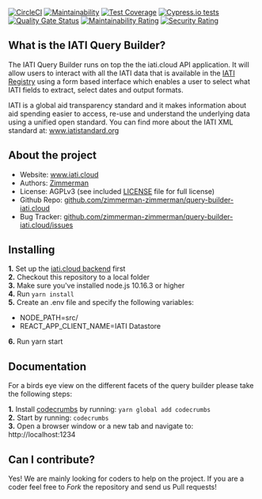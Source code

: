 [![CircleCI](https://circleci.com/gh/zimmerman-team/iati.cloud.frontend.svg?style=svg&circle-token=ca8607f192132f118771215bbcc8f569b85da47e)](https://circleci.com/gh/zimmerman-zimmerman/iati.cloud.frontend)
[![Maintainability](https://api.codeclimate.com/v1/badges/846a56c0951d6328d08c/maintainability)](https://codeclimate.com/repos/5ced30f7e6231b6fad00257c/maintainability)
[![Test Coverage](https://api.codeclimate.com/v1/badges/846a56c0951d6328d08c/test_coverage)](https://codeclimate.com/repos/5ced30f7e6231b6fad00257c/test_coverage)
[![Cypress.io tests](https://img.shields.io/badge/cypress.io-tests-green.svg?style=flat-square)](https://cypress.io)
[![Quality Gate Status](https://sonarcloud.io/api/project_badges/measure?project=zimmerman-zimmerman_iati.cloud.frontend&metric=alert_status)](https://sonarcloud.io/dashboard?id=zimmerman-zimmerman_iati.cloud.frontend)
[![Maintainability Rating](https://sonarcloud.io/api/project_badges/measure?project=zimmerman-zimmerman_iati.cloud.frontend&metric=sqale_rating)](https://sonarcloud.io/dashboard?id=zimmerman-zimmerman_iati.cloud.frontend)
[![Security Rating](https://sonarcloud.io/api/project_badges/measure?project=zimmerman-zimmerman_iati.cloud.frontend&metric=security_rating)](https://sonarcloud.io/dashboard?id=zimmerman-zimmerman_iati.cloud.frontend)

## What is the IATI Query Builder?


The IATI Query Builder runs on top the the iati.cloud API application. It will allow users to interact with all the IATI data that is available in the [IATI Registry](http://www.iatiregistry.org/publisher) using a form based interface which enables a user to select what IATI fields to extract, select dates and output formats.

IATI is a global aid transparency standard and it makes information about aid spending easier to access, re-use and understand the underlying data using a unified open standard. You can find more about the IATI XML standard at: <a href="http://www.iatistandard.org" target="_blank">www.iatistandard.org</a>

## About the project
* Website:         <a href="https://www.iati.cloud" target="_blank">www.iati.cloud</a>
* Authors:          <a href="https://www.zimmerman.team/" target="_blank">Zimmerman</a>
* License:          AGPLv3 (see included <a href="https://github.com/zimmerman-zimmerman/query-builder-iati.cloud/blob/develop/LICENSE.MD" target="_blank">LICENSE</a> file for full license)
* Github Repo:      <a href="https://github.com/zimmerman-zimmerman/query-builder-iati.cloud/" target="_blank">github.com/zimmerman-zimmerman/query-builder-iati.cloud</a>
* Bug Tracker:      <a href="https://github.com/zimmerman-zimmerman/query-builder-iati.cloud/issues" target="_blank">github.com/zimmerman-zimmerman/query-builder-iati.cloud/issues</a>

## Installing

<b>1.</b> Set up the <a href="https://github.com/zimmerman-zimmerman/iati.cloud" target="_blank">iati.cloud backend</a> first<br/>
<b>2.</b> Checkout this repository to a local folder<br/>
<b>3.</b> Make sure you've installed node.js 10.16.3 or higher<br/>
<b>4.</b> Run ```yarn install``` <br/>
<b>5.</b> Create an .env file and specify the following variables:
- NODE_PATH=src/
- REACT_APP_CLIENT_NAME=IATI Datastore


<b>6.</b> Run yarn start 

## Documentation
For a birds eye view on the different facets of the query builder please take the following steps:

<b>1.</b> Install <a href="https://github.com/Bogdan-Lyashenko/codecrumbs">codecrumbs</a> by running: ```yarn global add codecrumbs```<br/>
<b>2.</b> Start by running: ```codecrumbs```<br/>
<b>3.</b> Open a browser window or a new tab and navigate to: http://localhost:1234<br/>



## Can I contribute?

Yes! We are mainly looking for coders to help on the project. If you are a coder feel free to *Fork* the repository and send us Pull requests!
